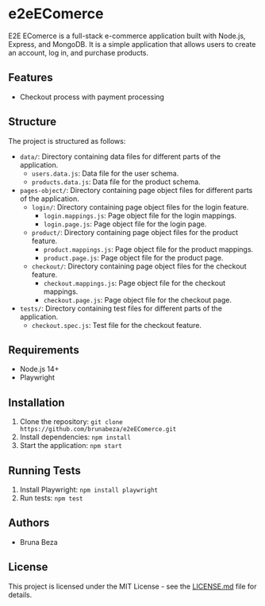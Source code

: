 # e2eEComerce

E2E EComerce is a full-stack e-commerce application built with Node.js, Express, and MongoDB. It is a simple application that allows users to create an account, log in, and purchase products.

## Features

* Checkout process with payment processing

## Structure

The project is structured as follows:

* `data/`: Directory containing data files for different parts of the application.
	+ `users.data.js`: Data file for the user schema.
	+ `products.data.js`: Data file for the product schema.
* `pages-object/`: Directory containing page object files for different parts of the application.
	+ `login/`: Directory containing page object files for the login feature.
		- `login.mappings.js`: Page object file for the login mappings.
		- `login.page.js`: Page object file for the login page.
	+ `product/`: Directory containing page object files for the product feature.
		- `product.mappings.js`: Page object file for the product mappings.
		- `product.page.js`: Page object file for the product page.
	+ `checkout/`: Directory containing page object files for the checkout feature.
		- `checkout.mappings.js`: Page object file for the checkout mappings.
		- `checkout.page.js`: Page object file for the checkout page.
* `tests/`: Directory containing test files for different parts of the application.
	+ `checkout.spec.js`: Test file for the checkout feature.

## Requirements

* Node.js 14+
* Playwright

## Installation

1. Clone the repository: `git clone https://github.com/brunabeza/e2eEComerce.git`
2. Install dependencies: `npm install`
3. Start the application: `npm start`

## Running Tests

1. Install Playwright: `npm install playwright`
2. Run tests: `npm test`


## Authors

* Bruna Beza

## License

This project is licensed under the MIT License - see the [LICENSE.md](LICENSE.md) file for details.
